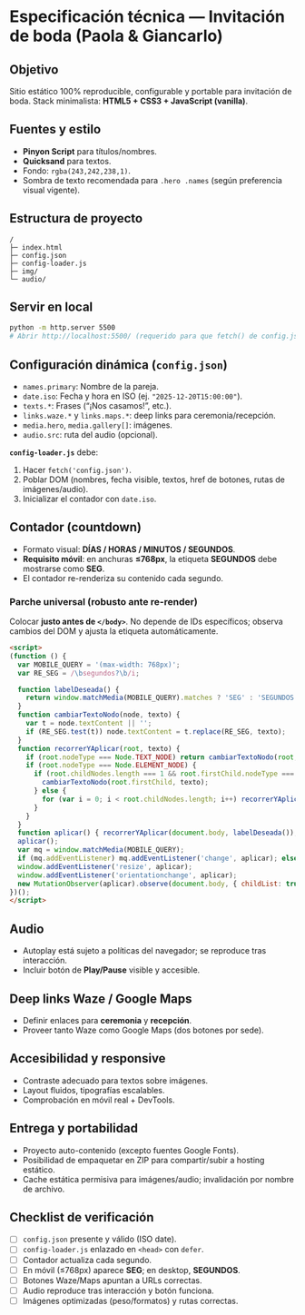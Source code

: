 # Especificación técnica — Invitación de boda (Paola & Giancarlo)

## Objetivo
Sitio estático 100% reproducible, configurable y portable para invitación de boda. Stack minimalista: **HTML5 + CSS3 + JavaScript (vanilla)**.

## Fuentes y estilo
- **Pinyon Script** para títulos/nombres.
- **Quicksand** para textos.
- Fondo: `rgba(243,242,238,1)`.
- Sombra de texto recomendada para `.hero .names` (según preferencia visual vigente).

## Estructura de proyecto
```
/
├─ index.html
├─ config.json
├─ config-loader.js
├─ img/
└─ audio/
```

## Servir en local
```bash
python -m http.server 5500
# Abrir http://localhost:5500/ (requerido para que fetch() de config.json funcione)
```

## Configuración dinámica (`config.json`)
- `names.primary`: Nombre de la pareja.
- `date.iso`: Fecha y hora en ISO (ej. `"2025-12-20T15:00:00"`).
- `texts.*`: Frases (“¡Nos casamos!”, etc.).
- `links.waze.*` y `links.maps.*`: deep links para ceremonia/recepción.
- `media.hero`, `media.gallery[]`: imágenes.
- `audio.src`: ruta del audio (opcional).

**`config-loader.js`** debe:
1. Hacer `fetch('config.json')`.
2. Poblar DOM (nombres, fecha visible, textos, href de botones, rutas de imágenes/audio).
3. Inicializar el contador con `date.iso`.

## Contador (countdown)
- Formato visual: **DÍAS / HORAS / MINUTOS / SEGUNDOS**.
- **Requisito móvil**: en anchuras **≤768px**, la etiqueta **SEGUNDOS** debe mostrarse como **SEG**.
- El contador re-renderiza su contenido cada segundo.

### Parche universal (robusto ante re-render)
Colocar **justo antes de `</body>`**. No depende de IDs específicos; observa cambios del DOM y ajusta la etiqueta automáticamente.

```html
<script>
(function () {
  var MOBILE_QUERY = '(max-width: 768px)';
  var RE_SEG = /\bsegundos?\b/i;

  function labelDeseada() {
    return window.matchMedia(MOBILE_QUERY).matches ? 'SEG' : 'SEGUNDOS';
  }
  function cambiarTextoNodo(node, texto) {
    var t = node.textContent || '';
    if (RE_SEG.test(t)) node.textContent = t.replace(RE_SEG, texto);
  }
  function recorrerYAplicar(root, texto) {
    if (root.nodeType === Node.TEXT_NODE) return cambiarTextoNodo(root, texto);
    if (root.nodeType === Node.ELEMENT_NODE) {
      if (root.childNodes.length === 1 && root.firstChild.nodeType === Node.TEXT_NODE) {
        cambiarTextoNodo(root.firstChild, texto);
      } else {
        for (var i = 0; i < root.childNodes.length; i++) recorrerYAplicar(root.childNodes[i], texto);
      }
    }
  }
  function aplicar() { recorrerYAplicar(document.body, labelDeseada()); }
  aplicar();
  var mq = window.matchMedia(MOBILE_QUERY);
  if (mq.addEventListener) mq.addEventListener('change', aplicar); else mq.addListener(aplicar);
  window.addEventListener('resize', aplicar);
  window.addEventListener('orientationchange', aplicar);
  new MutationObserver(aplicar).observe(document.body, { childList: true, subtree: true });
})();
</script>
```

## Audio
- Autoplay está sujeto a políticas del navegador; se reproduce tras interacción.
- Incluir botón de **Play/Pause** visible y accesible.

## Deep links Waze / Google Maps
- Definir enlaces para **ceremonia** y **recepción**.
- Proveer tanto Waze como Google Maps (dos botones por sede).

## Accesibilidad y responsive
- Contraste adecuado para textos sobre imágenes.
- Layout fluidos, tipografías escalables.
- Comprobación en móvil real + DevTools.

## Entrega y portabilidad
- Proyecto auto-contenido (excepto fuentes Google Fonts).
- Posibilidad de empaquetar en ZIP para compartir/subir a hosting estático.
- Cache estática permisiva para imágenes/audio; invalidación por nombre de archivo.

## Checklist de verificación
- [ ] `config.json` presente y válido (ISO date).
- [ ] `config-loader.js` enlazado en `<head>` con `defer`.
- [ ] Contador actualiza cada segundo.
- [ ] En móvil (≤768px) aparece **SEG**; en desktop, **SEGUNDOS**.
- [ ] Botones Waze/Maps apuntan a URLs correctas.
- [ ] Audio reproduce tras interacción y botón funciona.
- [ ] Imágenes optimizadas (peso/formatos) y rutas correctas.
